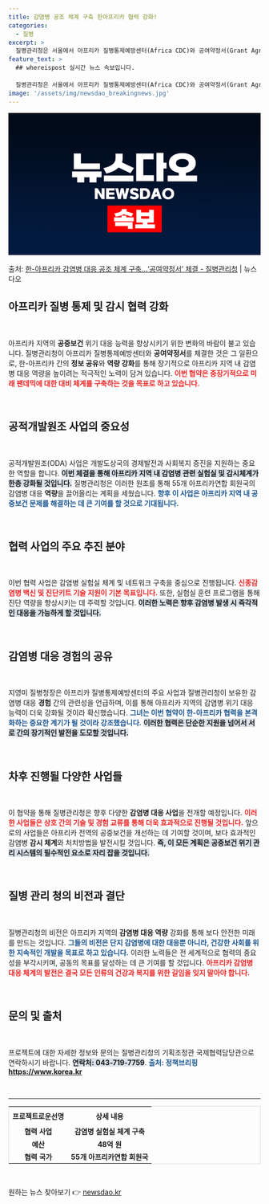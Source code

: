 ```yaml
---
title: 감염병 공조 체계 구축 한아프리카 협력 강화!
categories:
  - 질병
excerpt: >
  질병관리청은 서울에서 아프리카 질병통제예방센터(Africa CDC)와 공여약정서(Grant Agreement…
feature_text: >
  ## whereispost 실시간 뉴스 속보입니다.

  질병관리청은 서울에서 아프리카 질병통제예방센터(Africa CDC)와 공여약정서(Grant Agreement…
image: '/assets/img/newsdao_breakingnews.jpg'
---
```


![뉴스다오 속보](/assets/img/newsdao_breakingnews.jpg)

<p>출처: <a href="https://newsdao.kr/2413" rel="dofollow">한-아프리카 감염병 대응 공조 체계 구축…‘공여약정서’ 체결 - 질병관리청</a> | 뉴스다오</p>

<h2 data-ke-size="size26">아프리카 질병 통제 및 감시 협력 강화</h2>

<p data-ke-size="size16">&nbsp;</p>

아프리카 지역의 **공중보건** 위기 대응 능력을 향상시키기 위한 변화의 바람이 불고 있습니다. 질병관리청이 아프리카 질병통제예방센터와 **공여약정서**를 체결한 것은 그 일환으로, 한-아프리카 간의 **정보 공유**와 **역량 강화**를 통해 장기적으로 아프리카 지역 내 감염병 대응 역량을 높이려는 적극적인 노력이 담겨 있습니다. <b><span style="color: #ee2323;">이번 협약은 중장기적으로 미래 팬데믹에 대한 대비 체계를 구축하는 것을 목표로 하고 있습니다.</span></b> 

<p data-ke-size="size16">&nbsp;</p>

<h2 data-ke-size="size26">공적개발원조 사업의 중요성</h2>

<p data-ke-size="size16">&nbsp;</p>

공적개발원조(ODA) 사업은 개발도상국의 경제발전과 사회복지 증진을 지원하는 중요한 역할을 합니다. <b><span style="background-color: #21538527;">이번 체결을 통해 아프리카 지역 내 감염병 관련 실험실 및 감시체계가 한층 강화될 것입니다.</span></b> 질병관리청은 이러한 원조를 통해 55개 아프리카연합 회원국의 감염병 대응 **역량**을 끌어올리는 계획을 세웠습니다. <b><span style="color: #1a5490;">향후 이 사업은 아프리카 지역 내 공중보건 문제를 해결하는 데 큰 기여를 할 것으로 기대됩니다.</span></b> 

<p data-ke-size="size16">&nbsp;</p>

<h2 data-ke-size="size26">협력 사업의 주요 추진 분야</h2>

<p data-ke-size="size16">&nbsp;</p>

이번 협력 사업은 감염병 실험실 체계 및 네트워크 구축을 중심으로 진행됩니다. <b><span style="color: #ee2323;">신종감염병 백신 및 진단키트 기술 지원이 기본 목표입니다.</span></b> 또한, 실험실 훈련 프로그램을 통해 진단 역량을 향상시키는 데 주력할 것입니다. <b><span style="background-color: #21538527;">이러한 노력은 향후 감염병 발생 시 즉각적인 대응을 가능하게 할 것입니다.</span></b> 

<p data-ke-size="size16">&nbsp;</p>

<h2 data-ke-size="size26">감염병 대응 경험의 공유</h2>

<p data-ke-size="size16">&nbsp;</p>

지영미 질병청장은 아프리카 질병통제예방센터의 주요 사업과 질병관리청이 보유한 감염병 대응 **경험** 간의 관련성을 언급하며, 이를 통해 아프리카 지역의 감염병 위기 대응 능력이 더욱 강화될 것이라 확신했습니다. <b><span style="color: #1a5490;">그녀는 이번 협약이 한-아프리카 협력을 본격화하는 중요한 계기가 될 것이라 강조했습니다.</span></b> <b><span style="background-color: #21538527;">이러한 협력은 단순한 지원을 넘어서 서로 간의 장기적인 발전을 도모할 것입니다.</span></b> 

<p data-ke-size="size16">&nbsp;</p>

<h2 data-ke-size="size26">차후 진행될 다양한 사업들</h2>

<p data-ke-size="size16">&nbsp;</p>

이 협약을 통해 질병관리청은 향후 다양한 **감염병 대응 사업**을 전개할 예정입니다. <b><span style="color: #ee2323;">이러한 사업들은 상호 간의 기술 및 경험 교류를 통해 더욱 효과적으로 진행될 것입니다.</span></b> 앞으로의 사업들은 아프리카 전역의 공중보건을 개선하는 데 기여할 것이며, 보다 효과적인 감염병 **감시 체계**와 처치방법을 발전시킬 것입니다. <b><span style="background-color: #21538527;">즉, 이 모든 계획은 공중보건 위기 관리 시스템의 필수적인 요소로 자리 잡을 것입니다.</span></b> 

<p data-ke-size="size16">&nbsp;</p>

<h2 data-ke-size="size26">질병 관리 청의 비전과 결단</h2>

<p data-ke-size="size16">&nbsp;</p>

질병관리청의 비전은 아프리카 지역의 **감염병 대응 역량** 강화를 통해 보다 안전한 미래를 만드는 것입니다. <b><span style="color: #1a5490;">그들의 비전은 단지 감염병에 대한 대응뿐 아니라, 건강한 사회를 위한 지속적인 개발을 목표로 하고 있습니다.</span></b> 이러한 노력들은 전 세계적으로 협력의 중요성을 부각시키며, 공동의 목표를 달성하는 데 큰 기여를 할 것입니다. <b><span style="color: #ee2323;">아프리카 감염병 대응 체계의 발전은 결국 모든 인류의 건강과 복지를 위한 길임을 잊지 말아야 합니다.</span></b> 

<p data-ke-size="size16">&nbsp;</p>

<h2 data-ke-size="size26">문의 및 출처</h2>

<p data-ke-size="size16">&nbsp;</p>

프로젝트에 대한 자세한 정보와 문의는 질병관리청의 기획조정관 국제협력담당관으로 연락하시기 바랍니다. <b><span style="background-color: #21538527;">연락처: 043-719-7759</span></b>. <b><span style="color: #1a5490;">출처: 정책브리핑 https://www.korea.kr</span></b> 

<p data-ke-size="size16">&nbsp;</p>

<hr>

<table style="width: 100%; border: 1px solid #ddd;">
  <tr>
    <th style="text-align: center; height: 30px;"><b>프로젝트로운선명</b></th>
    <th style="text-align: center; height: 30px;"><b>상세 내용</b></th>
  </tr>
  <tr>
    <td style="text-align: center; height: 17px;"><b>협력 사업</b></td>
    <td style="text-align: center; height: 17px;"><b>감염병 실험실 체계 구축</b></td>
  </tr>
  <tr>
    <td style="text-align: center; height: 17px;"><b>예산</b></td>
    <td style="text-align: center; height: 17px;"><b>48억 원</b></td>
  </tr>
  <tr>
    <td style="text-align: center; height: 17px;"><b>협력 국가</b></td>
    <td style="text-align: center; height: 17px;"><b>55개 아프리카연합 회원국</b></td>
  </tr>
</table>

<p data-ke-size="size16">&nbsp;</p> 

원하는 뉴스 찾아보기 👉 <a href="https://newsdao.kr" rel="dofollow">newsdao.kr</a>



